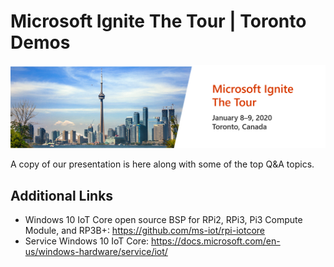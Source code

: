 # Microsoft Ignite The Tour | Toronto Demos

![](./docs/_img/Ignite-Tour-Toronto.png)

A copy of our presentation is here along with some of the top Q&A topics.

## Additional Links

- Windows 10 IoT Core open source BSP for RPi2, RPi3, Pi3 Compute Module, and RP3B+: https://github.com/ms-iot/rpi-iotcore
- Service Windows 10 IoT Core: https://docs.microsoft.com/en-us/windows-hardware/service/iot/